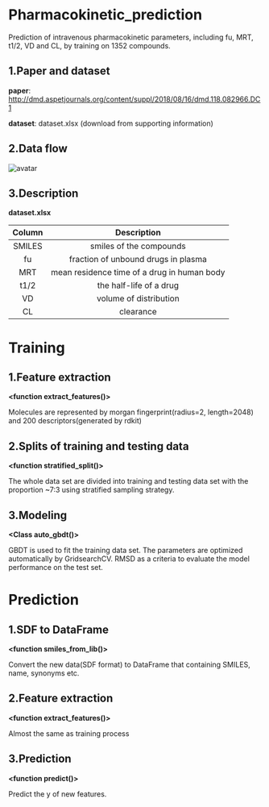 # Pharmacokinetic_prediction
Prediction of intravenous pharmacokinetic parameters, including fu, MRT, t1/2, VD and CL, by training on 1352 compounds.

## 1.Paper and dataset
**paper**: http://dmd.aspetjournals.org/content/suppl/2018/08/16/dmd.118.082966.DC1

**dataset**: dataset.xlsx (download from supporting information)

## 2.Data flow
![avatar](https://github.com/dreadlesss/pharmacokinetic_prediction/data_flow.png)

## 3.Description
**dataset.xlsx**

| Column |                     Description                     |
| :----: | :-------------------------------------------------: |
| SMILES |             smiles of the compounds                 |
| fu     |         fraction of unbound drugs in plasma         |
| MRT    |      mean residence time of a drug in human body    |
| t1/2   |            the half-life of a drug                  |
| VD     |              volume of distribution                 |
| CL     |                   clearance                         |

# Training

## 1.Feature extraction
**<function extract_features()>**

Molecules are represented by morgan fingerprint(radius=2, length=2048) and 200 descriptors(generated by rdkit)

## 2.Splits of training and testing data
**<function stratified_split()>**

The whole data set are divided into training and testing data set with the proportion ~7:3 using stratified sampling strategy.

## 3.Modeling
**<Class auto_gbdt()>**

GBDT is used to fit the training data set.
The parameters are optimized automatically by GridsearchCV.
RMSD as a criteria to evaluate the model performance on the test set.

# Prediction

## 1.SDF to DataFrame
**<function smiles_from_lib()>**

Convert the new data(SDF format) to DataFrame that containing SMILES, name, synonyms etc.

## 2.Feature extraction
**<function extract_features()>**

Almost the same as training process 

## 3.Prediction
**<function predict()>**

Predict the y of new features.